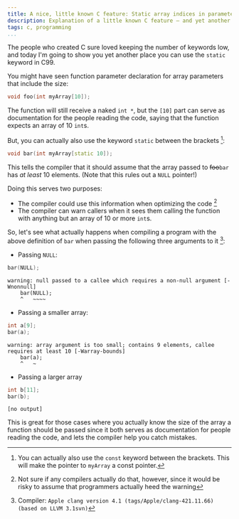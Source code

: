 ```yaml
---
title: A nice, little known C feature: Static array indices in parameter declarations
description: Explanation of a little known C feature – and yet another use of the “static” keyword!
tags: c, programming
...
```


The people who created C sure loved keeping the number of keywords low, and
today I'm going to show you yet another place you can use the `static` keyword
in C99.

You might have seen function parameter declaration for array parameters that
include the size:

```cpp
void foo(int myArray[10]);
```

The function will still receive a naked `int *`, but the `[10]` part can serve
as documentation for the people reading the code, saying that the function
expects an array of 10 `int`s.

But, you can actually also use the keyword `static` between the brackets [^1]:

```cpp
void bar(int myArray[static 10]);
```

This tells the compiler that it should assume that the array passed to ~~foo~~`bar` has
*at least* 10 elements. (Note that this rules out a `NULL` pointer!)

Doing this serves two purposes:

- The compiler could use this information when optimizing the code [^2]
- The compiler can warn callers when it sees them calling the function with
  anything but an array of 10 or more `int`s.

So, let's see what actually happens when compiling a program with the above
definition of `bar` when passing the following three arguments to it [^3]:

- Passing `NULL`:

```cpp
bar(NULL);
```

    warning: null passed to a callee which requires a non-null argument [-Wnonnull]
        bar(NULL);
        ^   ~~~~

- Passing a smaller array:

```cpp
int a[9];
bar(a);
```

    warning: array argument is too small; contains 9 elements, callee requires at least 10 [-Warray-bounds]
        bar(a);
        ^   ~

- Passing a larger array

```cpp
int b[11];
bar(b);
```

    [no output]

This is great for those cases where you actually know the size of the array a
function should be passed since it both serves as documentation for people
reading the code, and lets the compiler help you catch mistakes.

[^1]: You can actually also use the `const` keyword between the brackets. This
will make the pointer to `myArray` a const pointer.
[^2]: Not sure if any compilers actually do that, however, since it would be
risky to assume that programmers actually heed the warning
[^3]: Compiler: `Apple clang version 4.1 (tags/Apple/clang-421.11.66) (based on LLVM 3.1svn)`

